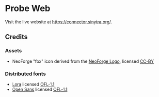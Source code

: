 # Probe Web

Visit the live website at https://connector.sinytra.org/.

## Credits

### Assets

- NeoForge "fox" icon derived from
  the [NeoForge Logo](https://github.com/neoforged/.github/blob/main/art/neoforged_logo.png),
  licensed [CC-BY](https://github.com/neoforged/.github/blob/da3f198d2c264d592586de4bce9f599f506adec9/art/LICENSE)

### Distributed fonts

- [Lora](https://github.com/cyrealtype/Lora-Cyrillic)
  licensed [OFL-1.1](https://github.com/cyrealtype/Lora-Cyrillic/blob/7dc32ea6d540988ffdc8701e62b20def60b8ccd8/OFL.txt)
- [Open Sans](https://github.com/googlefonts/opensans)
  licensed [OFL-1.1](https://github.com/googlefonts/opensans/blob/bd7e37632246368c60fdcbd374dbf9bad11969b6/OFL.txt)
